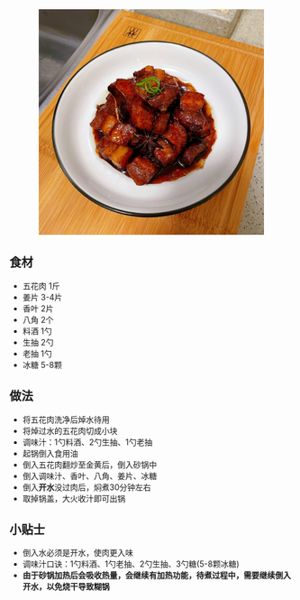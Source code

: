 <div align='center'><img src="./红烧肉.png" style="width:400px;" /></div>



## 食材

- 五花肉  1斤
- 姜片  3-4片
- 香叶  2片
- 八角  2个
- 料酒  1勺
- 生抽  2勺
- 老抽  1勺
- 冰糖  5-8颗



## 做法

- 将五花肉洗净后焯水待用
- 将焯过水的五花肉切成小块
- 调味汁：1勺料酒、2勺生抽、1勺老抽
- 起锅倒入食用油
- 倒入五花肉翻炒至金黄后，倒入砂锅中
- 倒入调味汁、香叶、八角、姜片、冰糖
- 倒入**开水**没过肉后，焖煮30分钟左右
- 取掉锅盖，大火收汁即可出锅



## 小贴士

- 倒入水必须是开水，使肉更入味
- 调味汁口诀：1勺料酒、1勺老抽、2勺生抽、3勺糖(5-8颗冰糖)
- **由于砂锅加热后会吸收热量，会继续有加热功能，待煮过程中，需要继续倒入开水，以免烧干导致糊锅**
